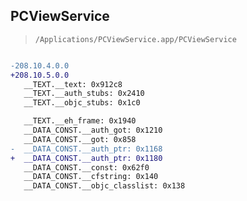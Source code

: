 ## PCViewService

> `/Applications/PCViewService.app/PCViewService`

```diff

-208.10.4.0.0
+208.10.5.0.0
   __TEXT.__text: 0x912c8
   __TEXT.__auth_stubs: 0x2410
   __TEXT.__objc_stubs: 0x1c0

   __TEXT.__eh_frame: 0x1940
   __DATA_CONST.__auth_got: 0x1210
   __DATA_CONST.__got: 0x858
-  __DATA_CONST.__auth_ptr: 0x1168
+  __DATA_CONST.__auth_ptr: 0x1180
   __DATA_CONST.__const: 0x62f0
   __DATA_CONST.__cfstring: 0x140
   __DATA_CONST.__objc_classlist: 0x138

```
